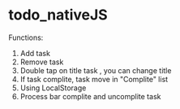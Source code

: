 # todo_nativeJS

Functions:
1. Add task
2. Remove task
3. Double tap on title task , you can change title
4. If task complite, task move in "Complite" list
5. Using LocalStorage
6. Process bar complite and uncomplite task
